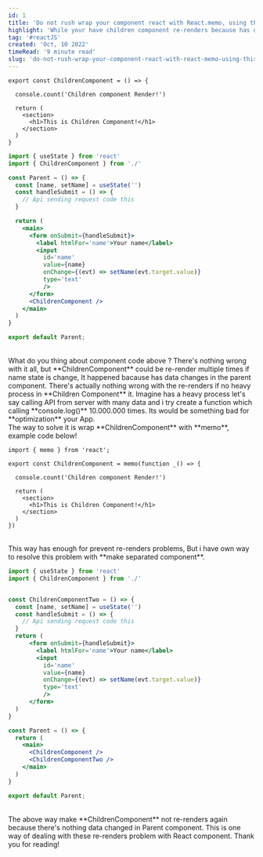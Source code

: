 ```yaml
---
id: 1
title: 'Do not rush wrap your component react with React.memo, using this instead!'
highlight: 'While your have children component re-renders because has data change on parent component? using this way instead React.memo '
tag: '#reactJS'
created: 'Oct, 10 2022'
timeRead: '9 minute read'
slug: 'do-not-rush-wrap-your-component-react-with-react-memo-using-this-instead'
---
```


```jsx:ChildrenComponent
export const ChildrenComponent = () => {

  console.count('Children component Render!')

  return (
    <section>
      <h1>This is Children Component!</h1>
    </section>
  )
}
```

```jsx:ParrentComponent.jsx
import { useState } from 'react'
import { ChildrenComponent } from './'

const Parent = () => {
  const [name, setName] = useState('')
  const handleSubmit = () => {
    // Api sending request code this
  }

  return (
    <main>
      <form onSubmit={handleSubmit}>
        <label htmlFor='name'>Your name</label>
        <input 
          id='name'
          value={name}
          onChange={(evt) => setName(evt.target.value)} 
          type='text'
          />
      </form>
      <ChildrenComponent />
    </main>
  )
}

export default Parent;
```
<br/>
What do you thing about component code above ? There's nothing wrong with it all, 
but **ChildrenComponent** could be re-render multiple times if name state is change,
It happened bacause has data changes in the parent component.
There's actually nothing wrong with the re-renders if no heavy process in **Children Component** it.
Imagine has a heavy process let's say calling API from server with many data and i try create a function which calling **console.log()** 10.000.000 times. Its would be something bad for **optimization** your App. 
<br />
The way to solve it is wrap **ChildrenComponent** with **memo**, example code below!  

```jsx:ChildrenComponent
import { memo } from 'react';

export const ChildrenComponent = memo(function _() => {

  console.count('Children component Render!')

  return (
    <section>
      <h1>This is Children Component!</h1>
    </section>
  )
})
```  
<br />
This way has enough for prevent re-renders problems, But i have own way to resolve this problem
with **make separated component**.    

```jsx:ParrentComponent.jsx
import { useState } from 'react'
import { ChildrenComponent } from './'


const ChildrenComponentTwo = () => {
  const [name, setName] = useState('')
  const handleSubmit = () => {
    // Api sending request code this
  }
  return (
      <form onSubmit={handleSubmit}>
        <label htmlFor='name'>Your name</label>
        <input 
          id='name'
          value={name}
          onChange={(evt) => setName(evt.target.value)} 
          type='text'
          />
      </form>
  )
}

const Parent = () => {
  return (
    <main>
      <ChildrenComponent />
      <ChildrenComponentTwo />
    </main>
  )
}

export default Parent;
```  
<br />
The above way make **ChildrenComponent** not re-renders again because there's nothing data changed in Parent component.
This is one way of dealing with these re-renders problem with React component.  
Thank you for reading!
